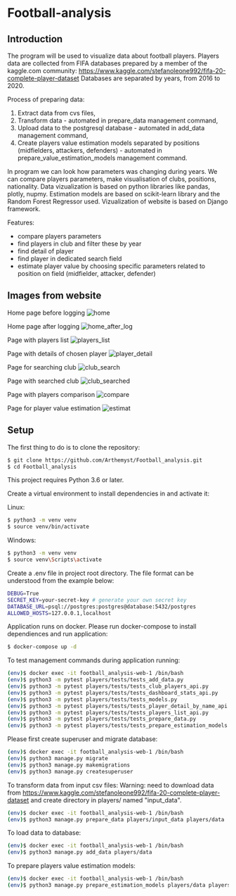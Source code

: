 # Football-analysis

## Introduction

The program will be used to visualize data about football players. 
Players data are collected from FIFA databases prepared by a member of the kaggle.com community: https://www.kaggle.com/stefanoleone992/fifa-20-complete-player-dataset
Databases are separated by years, from 2016 to 2020.

Process of preparing data:
1. Extract data from cvs files,
2. Transform data - automated in prepare_data management command,
3. Upload data to the postgresql database - automated in add_data management command,
4. Create players value estimation models separated by positions (midfielders, attackers, defenders) - automated in prepare_value_estimation_models management command.

In program we can look how parameters was changing during years. We can compare players parameters, make visualisation of clubs, positions, nationality.
Data vizualization is based on python libraries like pandas, plotly, nupmy.
Estimation models are based on scikit-learn library and the Random Forest Regressor used.
Vizualization of website is based on Django framework.

Features:
- compare players parameters
- find players in club and filter these by year
- find detail of player
- find player in dedicated search field
- estimate player value by choosing specific parameters related to position on field (midfielder, attacker, defender)

## Images from website

Home page before logging
![home](https://user-images.githubusercontent.com/59807704/180871565-3b0e32b4-247c-4477-a9da-93d00c733e13.png)

Home page after logging
![home_after_log](https://user-images.githubusercontent.com/59807704/180871959-8c1d1460-a4af-4cbc-b5cc-1ce2d6ada500.png)

Page with players list
![players_list](https://user-images.githubusercontent.com/59807704/180872045-0497ffae-3910-4aef-b15d-1d9e9476fbe9.png)

Page with details of chosen player
![player_detail](https://user-images.githubusercontent.com/59807704/180872320-25414485-3461-44af-8d40-70b27d8f9c68.png)

Page for searching club
![club_search](https://user-images.githubusercontent.com/59807704/180872401-d0be0544-2e38-4acf-8709-0047ae267f54.png)

Page with searched club
![club_searched](https://user-images.githubusercontent.com/59807704/180872500-4189fc4b-a127-495e-8f67-4c5d0daa7b7a.png)

Page with players comparison
![compare](https://user-images.githubusercontent.com/59807704/180872629-8b1b26f2-c9ca-4f78-ae46-ec193b1b1450.png)

Page for player value estimation
![estimat](https://user-images.githubusercontent.com/59807704/180872835-73fe3912-2a0b-4759-b89e-af274b8f71ee.png)

## Setup

The first thing to do is to clone the repository:

```sh
$ git clone https://github.com/Arthemyst/Football_analysis.git
$ cd Football_analysis
```

This project requires Python 3.6 or later.

Create a virtual environment to install dependencies in and activate it:

Linux:
```sh
$ python3 -m venv venv
$ source venv/bin/activate
```

Windows:
```sh
$ python3 -m venv venv
$ source venv\Scripts\activate
```

Create a .env file in project root directory. The file format can be understood from the example below:
```sh
DEBUG=True
SECRET_KEY=your-secret-key # generate your own secret key
DATABASE_URL=psql://postgres:postgres@database:5432/postgres
ALLOWED_HOSTS=127.0.0.1,localhost
```
Application runs on docker. Please run docker-compose to install dependiences and run application:
```sh
$ docker-compose up -d
```

To test management commands during application running:


```sh
(env)$ docker exec -it football_analysis-web-1 /bin/bash
(env)$ python3 -m pytest players/tests/tests_add_data.py
(env)$ python3 -m pytest players/tests/tests_club_players_api.py
(env)$ python3 -m pytest players/tests/tests_dashboard_stats_api.py
(env)$ python3 -m pytest players/tests/tests_models.py
(env)$ python3 -m pytest players/tests/tests_player_detail_by_name_api.py
(env)$ python3 -m pytest players/tests/tests_players_list_api.py
(env)$ python3 -m pytest players/tests/tests_prepare_data.py
(env)$ python3 -m pytest players/tests/tests_prepare_estimation_models.py
```

Please first create superuser and migrate database:
```sh
(env)$ docker exec -it football_analysis-web-1 /bin/bash
(env)$ python3 manage.py migrate
(env)$ python3 manage.py makemigrations
(env)$ python3 manage.py createsuperuser
```

To transform data from input csv files:
Warning: need to download data from https://www.kaggle.com/stefanoleone992/fifa-20-complete-player-dataset and create directory in players/ named "input_data".
```sh
(env)$ docker exec -it football_analysis-web-1 /bin/bash
(env)$ python3 manage.py prepare_data players/input_data players/data
```

To load data to database:
```sh
(env)$ docker exec -it football_analysis-web-1 /bin/bash
(env)$ python3 manage.py add_data players/data
```
To prepare players value estimation models:
```sh
(env)$ docker exec -it football_analysis-web-1 /bin/bash
(env)$ python3 manage.py prepare_estimation_models players/data players/models
```
